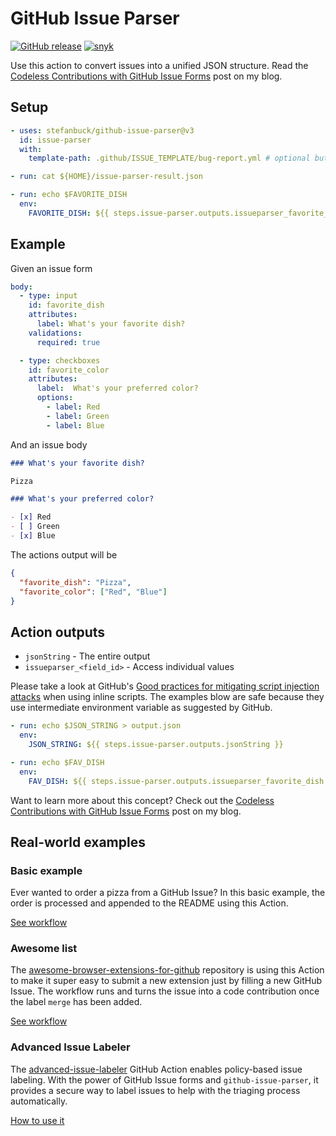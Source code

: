 # GitHub Issue Parser

[![GitHub release](https://img.shields.io/github/release/stefanbuck/github-issue-parser.svg)](https://github.com/stefanbuck/github-issue-parser/releases) [![snyk](https://snyk.io/test/github/stefanbuck/github-issue-parser/badge.svg?targetFile=package.json)](https://snyk.io/test/github/stefanbuck/github-issue-parser?targetFile=package.json)

Use this action to convert issues into a unified JSON structure. Read the [Codeless Contributions with GitHub Issue Forms](https://stefanbuck.com/blog/codeless-contributions-with-github-issue-forms) post on my blog.

## Setup

```yml
- uses: stefanbuck/github-issue-parser@v3
  id: issue-parser
  with:
    template-path: .github/ISSUE_TEMPLATE/bug-report.yml # optional but recommended

- run: cat ${HOME}/issue-parser-result.json

- run: echo $FAVORITE_DISH
  env:
    FAVORITE_DISH: ${{ steps.issue-parser.outputs.issueparser_favorite_dish }}
```

## Example

Given an issue form

```yml
body:
  - type: input
    id: favorite_dish
    attributes:
      label: What's your favorite dish?
    validations:
      required: true

  - type: checkboxes
    id: favorite_color
    attributes:
      label:  What's your preferred color?
      options:
        - label: Red
        - label: Green
        - label: Blue
```

And an issue body

```md
### What's your favorite dish?

Pizza

### What's your preferred color?

- [x] Red
- [ ] Green
- [x] Blue
```

The actions output will be

```json
{
  "favorite_dish": "Pizza",
  "favorite_color": ["Red", "Blue"]
}
```

## Action outputs

- `jsonString` - The entire output
- `issueparser_<field_id>` - Access individual values


Please take a look at GitHub's [Good practices for mitigating script injection attacks](https://docs.github.com/en/actions/security-guides/security-hardening-for-github-actions#good-practices-for-mitigating-script-injection-attacks) when using inline scripts. The examples blow are safe because they use intermediate environment variable as suggested by GitHub.

```yaml
- run: echo $JSON_STRING > output.json
  env:
    JSON_STRING: ${{ steps.issue-parser.outputs.jsonString }}
```


```yaml
- run: echo $FAV_DISH
  env:
    FAV_DISH: ${{ steps.issue-parser.outputs.issueparser_favorite_dish }}
```

Want to learn more about this concept? Check out the [Codeless Contributions with GitHub Issue Forms](https://stefanbuck.com/blog/codeless-contributions-with-github-issue-forms) post on my blog.


## Real-world examples

### Basic example

Ever wanted to order a pizza from a GitHub Issue? In this basic example, the order is processed and appended to the README using this Action.

[See workflow](https://github.com/stefanbuck/ristorante/blob/main/.github/workflows/order.yml)

### Awesome list

The [awesome-browser-extensions-for-github](https://github.com/stefanbuck/awesome-browser-extensions-for-github) repository is using this Action to make it super easy to submit a new extension just by filling a new GitHub Issue. The workflow runs and turns the issue into a code contribution once the label `merge` has been added.

[See workflow](https://github.com/stefanbuck/awesome-browser-extensions-for-github/blob/main/.github/workflows/handle-submission.yml)

### Advanced Issue Labeler

The [advanced-issue-labeler](https://github.com/redhat-plumbers-in-action/advanced-issue-labeler) GitHub Action enables policy-based issue labeling. With the power of GitHub Issue forms and `github-issue-parser`, it provides a secure way to label issues to help with the triaging process automatically.

[How to use it](https://github.com/redhat-plumbers-in-action/advanced-issue-labeler#usage)
